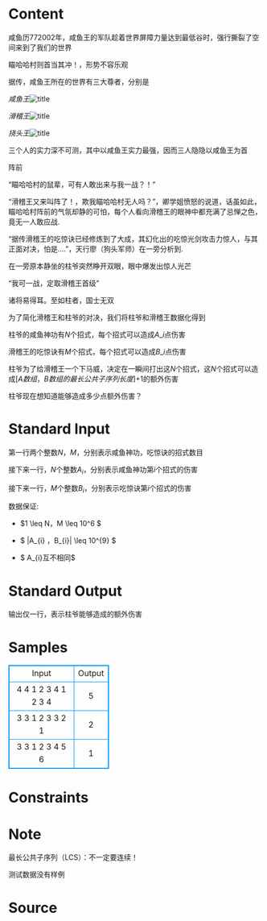 
# Content

咸鱼历$772002$年，咸鱼王的军队趁着世界屏障力量达到最低谷时，强行撕裂了空间来到了我们的世界

瞄哈哈村则首当其冲！，形势不容乐观

据传，咸鱼王所在的世界有三大尊者，分别是

$咸鱼王$![title](/source/lutece/zhu-ye-da-zhan-hua-ji-wang/img/aHR0cHM6Ly9hY20udWVzdGMuZWR1LmNuL21lZGlhL2ltYWdlL3Byb2JsZW0vMTM0OS8yMDE2MDQyNDIxNDIzNzIzMzE5LmpwZw==.jpg)

$滑稽王$![title](/media/image/problem/1349/2016042421424349820.gif)

$挠头王$![title](/source/lutece/zhu-ye-da-zhan-hua-ji-wang/img/aHR0cHM6Ly9hY20udWVzdGMuZWR1LmNuL21lZGlhL2ltYWdlL3Byb2JsZW0vMTM0OS8yMDE2MDQyNDIxNDI1MzIyNjIxLmdpZg==.gif)

三个人的实力深不可测，其中以咸鱼王实力最强，因而三人隐隐以咸鱼王为首

阵前

“瞄哈哈村的鼠辈，可有人敢出来与我一战？！”

“滑稽王又来叫阵了！，欺我瞄哈哈村无人吗？”，卿学姐愤怒的说道，话虽如此，瞄哈哈村阵前的气氛却静的可怕，每个人看向滑稽王的眼神中都充满了忌惮之色，竟无一人敢应战.

“据传滑稽王的吃惊诀已经修炼到了大成，其幻化出的吃惊光剑攻击力惊人，与其正面对决，怕是....”，天行廖（狗头军师）在一旁分析到.

在一旁原本静坐的柱爷突然睁开双眼，眼中爆发出惊人光芒

“我可一战，定取滑稽王首级”

诸将易得耳。至如柱者，国士无双

为了简化滑稽王和柱爷的对决，我们将柱爷和滑稽王数据化得到

柱爷的咸鱼神功有$N$个招式，每个招式可以造成$A\_{i}$点伤害

滑稽王的吃惊诀有$M$个招式，每个招式可以造成$B\_{i}$点伤害

柱爷为了给滑稽王一个下马威，决定在一瞬间打出这$N$个招式，这$N$个招式可以造成$[ A数组，B数组的最长公共子序列长度 ]$+1的额外伤害

柱爷现在想知道能够造成多少点额外伤害？

# Standard Input

第一行两个整数$N，M$，分别表示咸鱼神功，吃惊诀的招式数目

接下来一行，$N$个整数$A_{i}$，分别表示咸鱼神功第$i$个招式的伤害

接下来一行，$M$个整数$B_{i}$，分别表示吃惊诀第$i$个招式的伤害

数据保证:

*  $1 \leq N，M \leq 10^6 $

*  $ |A\_{i} ，B\_{i}| \leq 10^{9} $

* $ A\_{i}互不相同$

# Standard Output

输出仅一行，表示柱爷能够造成的额外伤害

# Samples

<style>
        table,table tr th, table tr td { border:1px solid #0094ff; }
        table { width: 200px; min-height: 25px; line-height: 25px; text-align: center; border-collapse: collapse;}   
    </style>
<table>
	<tr>
		<td>Input</td>
		<td>Output</td>
	</tr>
<tr><td>4 4
1 2 3 4
1 2 3 4
</td><td>5
</td></tr><tr><td>3 3
1 2 3
3 2 1
</td><td>2
</td></tr><tr><td>3 3
1 2 3
4 5 6
</td><td>1
</td></tr></table>


# Constraints



# Note

最长公共子序列（LCS）：不一定要连续！

测试数据没有样例

# Source


